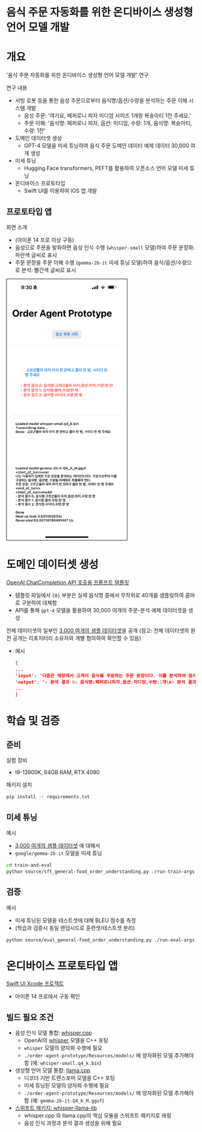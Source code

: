 # 음식 주문 자동화를 위한 온디바이스 생성형 언어 모델 개발

# 개요

'음식 주문 자동화를 위한 온디바이스 생성형 언어 모델 개발' 연구

연구 내용
- 서빙 로봇 등을 통한 음성 주문으로부터 음식명/옵션/수량을 분석하는 주문 이해 시스템 개발
  - 음성 주문: '여기요, 페퍼로니 피자 미디엄 사이즈 1개랑 복숭아티 1잔 주세요.'
  - 주문 이해: '음식명: 페퍼로니 피자, 옵션: 미디엄, 수량: 1개, 음식명: 복숭아티, 수량: 1잔'
- 도메인 데이터셋 생성
  - GPT-4 모델을 미세 튜닝하여 음식 주문 도메인 데이터 예제 데이터 30,000 여개 생성
- 미세 튜닝
  - Hugging Face transformers, PEFT를 활용하여 오픈소스 언어 모델 미세 튜닝
- 온디바이스 프로토타입
  - Swift UI를 이용하여 IOS 앱 개발

## 프로토타입 앱

화면 소개
- (아이폰 14 프로 이상 구동)
- 음성으로 주문을 발화하면 음성 인식 수행 (`whisper-small` 모델)하여 주문 문장화: 파란색 글씨로 표시
- 주문 문장을 주문 이해 수행 (`gemma-2b-it` 미세 튜닝 모델)하여 음식/옵션/수량으로 분석: 빨간색 글씨로 표시

<img src="images/running-screenshot.PNG" width="320" style="border: 1px solid black;">


# 도메인 데이터셋 생성
[OpenAI ChatCompletion API 호출용 프롬프트 템플릿](train_and_eval/prompt/prompt-template.txt)
- 템플릿 파일에서 `{0}` 부분은 실제 음식명 중에서 무작위로 40개를 샘플링하여 콤마로 구분하여 대체함
- API를 통해 `gpt-4` 모델을 활용하여 30,000 여개의 주문-분석 예제 데이터셋을 생성

전체 데이터셋의 일부인 [3,000 여개의 샘플 데이터셋](train_and_eval/data/food-order-understanding-sample-3k.json)을 공개 (참고: 전체 데이터셋의 완전 공개는 리포지터리 소유자와 개별 협의하여 확인할 수 있음)
- 예시
    ```json
    {
    ...
    'input': '다음은 매장에서 고객이 음식을 주문하는 주문 문장이다. 이를 분석하여 음식명, 옵션명, 수량을 추출하여 고객의 의도를 이해하고자 한다.\n분석 결과를 완성해주기 바란다.\n\n### 명령: 페퍼로니피자 미디엄 사이즈 1개랑 복숭아 티 1잔 주세요. ### 응답:\n',
    'output': '- 분석 결과 0: 음식명:페퍼로니피자,옵션:미디엄,수량:1개\n- 분석 결과 1: 음식명:복숭아 티,수량:1잔'
    ...
    }
    ```

# 학습 및 검증

## 준비

실험 장비
- I9-13900K, 64GB RAM, RTX 4090

패키지 설치

```bash
pip install -r requirements.txt
```

## 미세 튜닝

예시
- [3,000 여개의 샘플 데이터셋](train_and_eval/data/food-order-understanding-sample-3k.json) 에 대해서
- `google/gemma-2b-it` 모델을 미세 튜닝

```bash
cd train-and-eval
python source/sft_general-food_order_understanding.py ./run-train-args.json
```

## 검증

예시
- 미세 튜닝된 모델을 테스트셋에 대해 BLEU 점수를 측정
- (학습과 검증시 동일 랜덤시드로 훈련셋/테스트셋 분리)

```bash
python source/eval_general-food_order_understanding.py ./run-eval-args.json
```

# 온디바이스 프로토타입 앱

[Swift UI Xcode 프로젝트](order-agent-prototype.xcodeproj)
- 아이폰 14 프로에서 구동 확인

## 빌드 필요 조건

- 음성 인식 모델 통합: [whisper.cpp](https://github.com/ggerganov/whisper.cpp)
  - OpenAI의 [whisper](https://huggingface.co/collections/openai/whisper-release-6501bba2cf999715fd953013) 모델을 C++ 포팅
  - `whisper` 모델의 양자화 수행에 필요
  - `./order-agent-prototype/Resources/models/` 에 양자화된 모델 추가해야 함 (예: `whisper-small.q4_k.bin`)
- 생성형 언어 모델 통합: [llama.cpp](https://github.com/ggerganov/llama.cpp)
  - 디코더 기반 트랜스포머 모델을 C++ 포팅
  - 미세 튜닝된 모델의 양자화 수행에 필요
  - `./order-agent-prototype/Resources/models/` 에 양자화된 모델 추가해야 함 (예: `gemma-2b-it-Q4_K_M.gguf`)
- [스위프트 패키지: whisper-llama-lib](https://github.com/jangmino/whisper-llama-lib)
  - whisper.cpp 와 llama.cpp의 핵심 모듈을 스위프트 패키지로 래핑
  - 음성 인식 과정과 분석 결과 생성을 위해 필요

